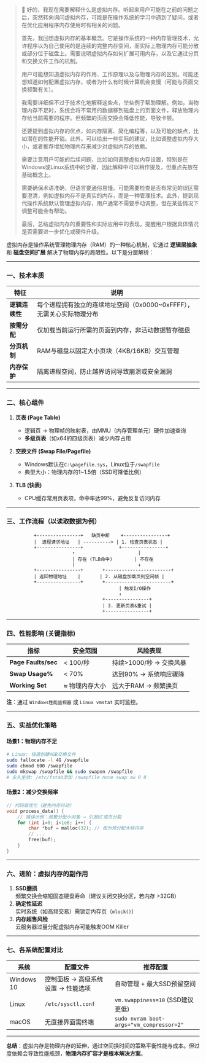 > 💭 好的，我现在需要解释什么是虚拟内存。听起来用户可能在之前的问题之后，突然转向询问虚拟内存，可能是在操作系统的学习中遇到了疑问，或者在优化应用程序内存使用时有相关的问题。
>
> 首先，我回想虚拟内存的基本概念。它是操作系统的一种内存管理技术，允许程序以为自己使用的是连续的完整内存空间，而实际上物理内存可能分散或部分位于磁盘上。需要说明虚拟内存如何扩展可用内存，以及它通过分页和交换文件工作的机制。
>
> 用户可能想知道虚拟内存的作用、工作原理以及与物理内存的区别。可能还想知道如何配置虚拟内存，或者为什么有时候计算机会变慢（可能与页面交换频繁有关）。
>
> 我需要详细但不过于技术化地解释这些点，举些例子帮助理解。例如，当物理内存不足时，系统会将不常用的数据移到磁盘上的页面文件，释放物理内存给当前需要的程序。但频繁的页面交换会降低性能，导致卡顿。
>
> 还要提到虚拟内存的优点，如内存隔离、简化编程等，以及可能的缺点，比如潜在的性能开销。此外，可以给出一些实际的建议，比如调整虚拟内存大小，或者推荐增加物理内存来减少对虚拟内存的依赖。
>
> 需要注意用户可能的后续问题，比如如何调整虚拟内存设置，特别是在Windows或Linux系统中的步骤，因此解释中可以稍作提及，但重点先放在基础概念上。
>
> 需要确保术语准确，但语言要通俗易懂。可能需要检查是否有常见的误区需要澄清，例如虚拟内存不是真实的内存，而是一种管理技术。此外，提到现代操作系统默认管理虚拟内存，用户通常不需要手动调整，但在某些情况下调整可能会有帮助。
>
> 最后，总结虚拟内存的重要性和实际应用中的表现，提醒用户根据具体情况是否需要进一步优化或硬件升级。
>
> 



虚拟内存是操作系统管理物理内存（RAM）的一种核心机制，它通过 **逻辑层抽象** 和 **磁盘空间扩展** 解决了物理内存的局限性。以下是分层解析：

---

### **一、技术本质**
| **特征**       | **说明**                                      |
|----------------|---------------------------------------------|
| **逻辑连续性**   | 每个进程拥有独立的连续地址空间（0x0000~0xFFFF），无需关心实际物理分布 |
| **按需分配**     | 仅加载当前运行所需的页面到内存，非活动数据暂存磁盘   |
| **分页机制**     | RAM与磁盘以固定大小页块（4KB/16KB）交互管理       |
| **内存保护**     | 隔离进程空间，防止越界访问导致崩溃或安全漏洞        |

---

### **二、核心组件**
1. **页表 (Page Table)**  
   - 逻辑页 → 物理帧的映射表，由MMU（内存管理单元）硬件加速查询
   - **多级页表**（如x64的四级页表）减少内存占用

2. **交换文件 (Swap File/Pagefile)**  
   - Windows默认在`C:\pagefile.sys`，Linux位于`/swapfile`
   - 典型大小：物理内存的1~1.5倍（SSD可降低比例）

3. **TLB (快表)**  
   - CPU缓存常用页表项，命中率达99%，避免反复访问内存

---

### **三、工作流程（以读取数据为例）**
```plaintext
          +----------------+   缺页中断    +----------------+
          |  进程请求地址   | ----------> | 1. 检查页表状态 |
          +----------------+             +----------------+
                        ↑                       |
                        | 存在 (TLB命中)        | 不存在
                        |                       ↓
          +----------------+       +------------------------+
          | 返回物理地址    |       | 2. 从磁盘加载页到空闲帧 |
          +----------------+       +------------------------+
                                         | 触发I/O操作
                                         ↓
                                   +----------------+
                                   | 3. 更新页表&重试 |
                                   +----------------+
```

---

### **四、性能影响 (关键指标)**
| **指标**       | **安全范围**      | **风险表现**                     |
|----------------|------------------|--------------------------------|
| **Page Faults/sec** | < 100/秒         | 持续>1000/秒 → 交换风暴         |
| **Swap Usage%**     | < 70%            | 达到90% → 系统响应骤降           |
| **Working Set**     | ≈ 物理内存大小    | 远大于RAM → 频繁换页             |

**注**：通过 `Windows性能监视器` 或 `Linux vmstat` 实时监控。

---

### **五、实战优化策略**
#### **场景1：物理内存不足**
```bash
# Linux: 快速创建4GB交换文件
sudo fallocate -l 4G /swapfile
sudo chmod 600 /swapfile
sudo mkswap /swapfile && sudo swapon /swapfile
# 永久生效: /etc/fstab添加 /swapfile none swap sw 0 0
```

#### **场景2：减少交换频率**
```c
// 代码级优化（避免内存抖动）
void process_data() {
    // 错误示例：频繁分配小对象 → 引发GC或页分裂
    for (int i=0; i<1e6; i++) {
        char *buf = malloc(32); // 改为预分配大块内存
        // ...
        free(buf);
    }
}
```

---

### **六、进阶：虚拟内存的副作用**
1. **SSD磨损**  
   频繁交换会缩短固态硬盘寿命（建议关闭交换分区，若内存 >32GB）
2. **确定性延迟**  
   实时系统（如高频交易）需锁定内存页（`mlock()`）
3. **内存超售风险**  
   云服务器过量分配虚拟内存可能触发OOM Killer

---

### **七、各系统配置对比**
| **系统**   | **配置文件**            | **推荐配置**                         |
|-----------|------------------------|-------------------------------------|
| Windows 10| 控制面板 → 高级系统设置 → 性能选项 | 自动管理 + 最大SSD预留空间            |
| Linux     | `/etc/sysctl.conf`     | `vm.swappiness=10` (SSD建议更低)     |
| macOS     | 无直接界面需终端        | `sudo nvram boot-args="vm_compressor=2"` |

---

**总结**：虚拟内存是物理内存的延伸，通过空间换时间的策略平衡性能与成本。但过度依赖会导致性能瓶颈，**物理内存扩容才是根本解决方案**。

